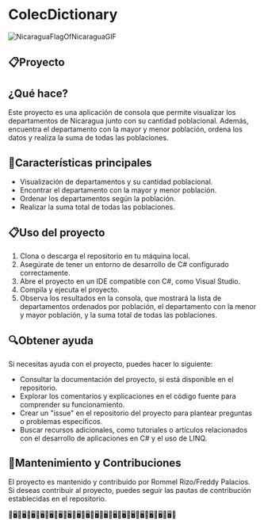 # ColecDictionary
![NicaraguaFlagOfNicaraguaGIF](https://www.inide.gob.ni/docu/imagesnew/monografiadep.png)
## 📋Proyecto
## ¿Qué hace?
Este proyecto es una aplicación de consola que permite visualizar los departamentos de Nicaragua junto con su cantidad poblacional. Además, encuentra el departamento con la mayor y menor población, ordena los datos y realiza la suma de todas las poblaciones.

## 🌟Características principales

- Visualización de departamentos y su cantidad poblacional.
- Encontrar el departamento con la mayor y menor población.
- Ordenar los departamentos según la población.
- Realizar la suma total de todas las poblaciones.

## 📋Uso del proyecto 

1. Clona o descarga el repositorio en tu máquina local.
2. Asegúrate de tener un entorno de desarrollo de C# configurado correctamente.
3. Abre el proyecto en un IDE compatible con C#, como Visual Studio.
4. Compila y ejecuta el proyecto.
5. Observa los resultados en la consola, que mostrará la lista de departamentos ordenados por población, el departamento con la menor y mayor población, y la suma total de todas las poblaciones.

## 🔍Obtener ayuda

Si necesitas ayuda con el proyecto, puedes hacer lo siguiente:

- Consultar la documentación del proyecto, si está disponible en el repositorio.
- Explorar los comentarios y explicaciones en el código fuente para comprender su funcionamiento.
- Crear un "issue" en el repositorio del proyecto para plantear preguntas o problemas específicos.
- Buscar recursos adicionales, como tutoriales o artículos relacionados con el desarrollo de aplicaciones en C# y el uso de LINQ.

## 👷‍Mantenimiento y Contribuciones

El proyecto es mantenido y contribuido por Rommel Rizo/Freddy Palacios. Si deseas contribuir al proyecto, puedes seguir las pautas de contribución establecidas en el repositorio.

💫🖥️💫🖥️💫🖥️💫🖥️💫🖥️💫🖥️💫🖥️💫🖥️💫🖥️💫🖥️💫🖥️💫🖥️💫🖥️💫🖥️💫🖥️💫🖥️💫🖥️💫🖥️💫
